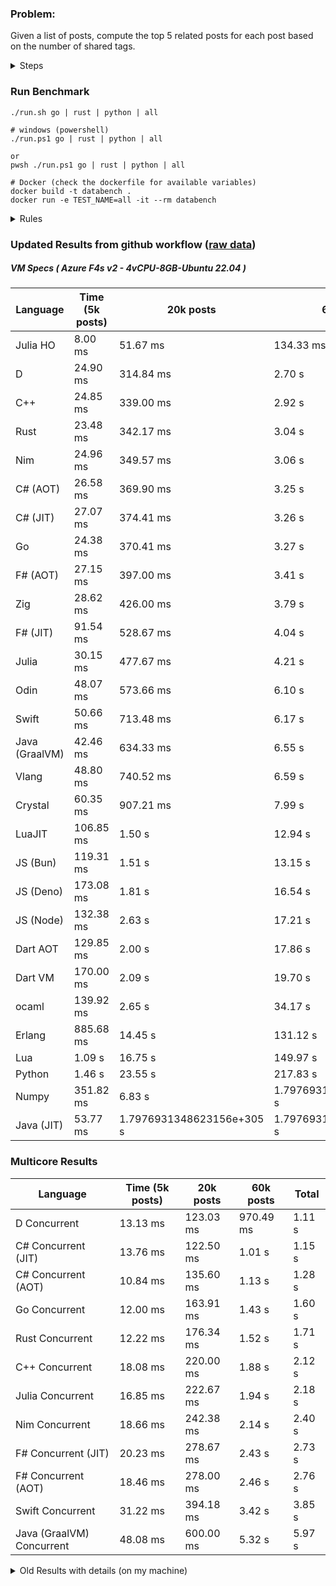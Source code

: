 ### Problem:

Given a list of posts, compute the top 5 related posts for each post based on the number of shared tags.

<details>
<summary> Steps </summary>

-   Read the posts JSON file.
-   Iterate over the posts and populate a map containing: `tag -> List<int>`, with the int representing the post index of each post with that tag.
-   Iterate over the posts and for each post:
    -   Create a map: `PostIndex -> int` to track the number of shared tags
    -   For each tag, Iterate over the posts that have that tag
    -   For each post, increment the shared tag count in the map.
-   Sort the related posts by the number of shared tags.
-   Write the top 5 related posts for each post to a new JSON file.
</details>

### Run Benchmark

```
./run.sh go | rust | python | all

# windows (powershell)
./run.ps1 go | rust | python | all

or
pwsh ./run.ps1 go | rust | python | all

# Docker (check the dockerfile for available variables)
docker build -t databench .
docker run -e TEST_NAME=all -it --rm databench
```

<details>
<summary> Rules </summary>

<h3>No:</h3>

-   FFI (including assembly inlining)
-   Unsafe code blocks
-   Custom benchmarking
-   Disabling runtime checks (bounds etc)
-   Specific hardware targeting
-   SIMD for single threaded solutions
-   Hardcoding number of posts
-   Lazy evaluation (Unless results are computed at runtime and timed)
-   Computation Caching

<h3>Must:</h3>

-   Support up to 100,000 posts
-   Support UTF8 strings
-   Parse json at runtime
-   Support up to 100 tags
-   Use a stable release of the compiler/runtime
-   Represent tags as strings
-   Be production ready
-   Use less than 8GB of memory
</details>

### Updated Results from github workflow ([raw data](https://github.com/jinyus/related_post_gen/blob/main/raw_results.md))

##### VM Specs ( Azure F4s v2 - 4vCPU-8GB-Ubuntu 22.04 )

| Language       | Time (5k posts)                       | 20k posts                              | 60k posts                           | Total     |
| -------------- | ------------------------------------- | -------------------------------------- | ----------------------------------- | --------- |
| Julia HO | 8.00 ms | 51.67 ms | 134.33 ms | 194.00 ms |
| D | 24.90 ms | 314.84 ms | 2.70 s | 3.04 s |
| C++ | 24.85 ms | 339.00 ms | 2.92 s | 3.28 s |
| Rust | 23.48 ms | 342.17 ms | 3.04 s | 3.40 s |
| Nim | 24.96 ms | 349.57 ms | 3.06 s | 3.44 s |
| C# (AOT) | 26.58 ms | 369.90 ms | 3.25 s | 3.65 s |
| C# (JIT) | 27.07 ms | 374.41 ms | 3.26 s | 3.67 s |
| Go | 24.38 ms | 370.41 ms | 3.27 s | 3.67 s |
| F# (AOT) | 27.15 ms | 397.00 ms | 3.41 s | 3.83 s |
| Zig | 28.62 ms | 426.00 ms | 3.79 s | 4.24 s |
| F# (JIT) | 91.54 ms | 528.67 ms | 4.04 s | 4.66 s |
| Julia | 30.15 ms | 477.67 ms | 4.21 s | 4.72 s |
| Odin | 48.07 ms | 573.66 ms | 6.10 s | 6.72 s |
| Swift | 50.66 ms | 713.48 ms | 6.17 s | 6.93 s |
| Java (GraalVM) | 42.46 ms | 634.33 ms | 6.55 s | 7.22 s |
| Vlang | 48.80 ms | 740.52 ms | 6.59 s | 7.38 s |
| Crystal | 60.35 ms | 907.21 ms | 7.99 s | 8.96 s |
| LuaJIT | 106.85 ms | 1.50 s | 12.94 s | 14.55 s |
| JS (Bun) | 119.31 ms | 1.51 s | 13.15 s | 14.79 s |
| JS (Deno) | 173.08 ms | 1.81 s | 16.54 s | 18.52 s |
| JS (Node) | 132.38 ms | 2.63 s | 17.21 s | 19.97 s |
| Dart AOT | 129.85 ms | 2.00 s | 17.86 s | 19.99 s |
| Dart VM | 170.00 ms | 2.09 s | 19.70 s | 21.95 s |
| ocaml | 139.92 ms | 2.65 s | 34.17 s | 36.96 s |
| Erlang | 885.68 ms | 14.45 s | 131.12 s | 146.46 s |
| Lua | 1.09 s | 16.75 s | 149.97 s | 167.81 s |
| Python | 1.46 s | 23.55 s | 217.83 s | 242.85 s |
| Numpy | 351.82 ms | 6.83 s | 1.7976931348623156e+305 s | 1.7976931348623156e+305 s |
| Java (JIT) | 53.77 ms | 1.7976931348623156e+305 s | 1.7976931348623156e+305 s | Infinity s |

### Multicore Results

| Language       | Time (5k posts) | 20k posts        | 60k posts        | Total     |
| -------------- | --------------- | ---------------- | ---------------- | --------- |
| D Concurrent | 13.13 ms | 123.03 ms | 970.49 ms | 1.11 s |
| C# Concurrent (JIT) | 13.76 ms | 122.50 ms | 1.01 s | 1.15 s |
| C# Concurrent (AOT) | 10.84 ms | 135.60 ms | 1.13 s | 1.28 s |
| Go Concurrent | 12.00 ms | 163.91 ms | 1.43 s | 1.60 s |
| Rust Concurrent | 12.22 ms | 176.34 ms | 1.52 s | 1.71 s |
| C++ Concurrent | 18.08 ms | 220.00 ms | 1.88 s | 2.12 s |
| Julia Concurrent | 16.85 ms | 222.67 ms | 1.94 s | 2.18 s |
| Nim Concurrent | 18.66 ms | 242.38 ms | 2.14 s | 2.40 s |
| F# Concurrent (JIT) | 20.23 ms | 278.67 ms | 2.43 s | 2.73 s |
| F# Concurrent (AOT) | 18.46 ms | 278.00 ms | 2.46 s | 2.76 s |
| Swift Concurrent | 31.22 ms | 394.18 ms | 3.42 s | 3.85 s |
| Java (GraalVM) Concurrent | 48.08 ms | 600.00 ms | 5.32 s | 5.97 s |

<details>
<summary> Old Results with details (on my machine) </summary>

| Language   | Processing Time | Total (+ I/O) | Details                                                                                                                                                                                                                                                                                         |
| ---------- | --------------- | ------------- | ----------------------------------------------------------------------------------------------------------------------------------------------------------------------------------------------------------------------------------------------------------------------------------------------- |
| Rust       | -               | 4.5s          | Initial                                                                                                                                                                                                                                                                                         |
| Rust v2    | -               | 2.60s         | Replace std HashMap with fxHashMap by [phazer99](https://www.reddit.com/r/rust/comments/16plgok/comment/k1rtr4x/?utm_source=share&utm_medium=web2x&context=3)                                                                                                                                   |
| Rust v3    | -               | 1.28s         | Preallocate and reuse map and unstable sort by [vdrmn](https://www.reddit.com/r/rust/comments/16plgok/comment/k1rzo7g/?utm_source=share&utm_medium=web2x&context=3) and [Darksonn](https://www.reddit.com/r/rust/comments/16plgok/comment/k1rzwdx/?utm_source=share&utm_medium=web2x&context=3) |
| Rust v4    | -               | 0.13s         | Use Post index as key instead of Pointer and Binary Heap by [RB5009](https://www.reddit.com/r/rust/comments/16plgok/comment/k1s5ea0/?utm_source=share&utm_medium=web2x&context=3)                                                                                                               |
| Rust v5    | 38ms            | 52ms          | Rm hashing from loop and use vec[count] instead of map[index]count by RB5009                                                                                                                                                                                                                    |
| Rust v6    | 23ms            | 36ms          | Optimized Binary Heap Ops by [scottlamb](https://github.com/jinyus/related_post_gen/pull/12)                                                                                                                                                                                                    |
| Rust Rayon | 9ms             | 22ms          | Parallelize by [masmullin2000](https://github.com/jinyus/related_post_gen/pull/4)                                                                                                                                                                                                               |
| Rust Rayon | 8ms             | 22ms          | Remove comparison out of hot loop                                                                                                                                                                                                                                                               |
| ⠀          | ⠀               | ⠀             | ⠀                                                                                                                                                                                                                                                                                               |
| Go         | -               | 1.5s          | Initial                                                                                                                                                                                                                                                                                         |
| Go v2      | -               | 80ms          | Add rust optimizations                                                                                                                                                                                                                                                                          |
| Go v3      | 56ms            | 70ms          | Use goccy/go-json                                                                                                                                                                                                                                                                               |
| Go v3      | 34ms            | 55ms          | Use generic binaryheap by [DrBlury](https://github.com/jinyus/related_post_gen/pull/7)                                                                                                                                                                                                          |
| Go v4      | 26ms            | 50ms          | Replace binary heap with custom priority queue                                                                                                                                                                                                                                                  |
| Go v5      | 20ms            | 43ms          | Remove comparison out of hot loop                                                                                                                                                                                                                                                               |
| Go Con     | 10ms            | 33ms          | Go concurrency by [tirprox](https://github.com/jinyus/related_post_gen/pull/17) and [DrBlury](https://github.com/jinyus/related_post_gen/pull/8)                                                                                                                                                |
| Go Con v2  | 5ms             | 29ms          | Use arena, use waitgroup, rm binheap by [DrBlury](https://github.com/jinyus/related_post_gen/pull/20)                                                                                                                                                                                           |
| ⠀          | ⠀               | ⠀             | ⠀                                                                                                                                                                                                                                                                                               |
| Python     | -               | 7.81s         | Initial                                                                                                                                                                                                                                                                                         |
| Python v2  | 1.35s           | 1.53s         | Add rust optimizations by [dave-andersen](https://github.com/jinyus/related_post_gen/pull/10)                                                                                                                                                                                                   |
| Numpy      | 0.57s           | 0.85s         | Numpy implementation by [Copper280z](https://github.com/jinyus/related_post_gen/pull/11)                                                                                                                                                                                                        |
| ⠀          | ⠀               | ⠀             | ⠀                                                                                                                                                                                                                                                                                               |
| Crystal    | 50ms            | 96ms          | Inital w/ previous optimizations                                                                                                                                                                                                                                                                |
| Crystal v2 | 33ms            | 72ms          | Replace binary heap with custom priority queue                                                                                                                                                                                                                                                  |
| ⠀          | ⠀               | ⠀             | ⠀                                                                                                                                                                                                                                                                                               |
| Odin       | 110ms           | 397ms         | Ported from golang code                                                                                                                                                                                                                                                                         |
| Odin v2    | 104ms           | 404ms         | Remove comparison out of hot loop                                                                                                                                                                                                                                                               |
| ⠀          | ⠀               | ⠀             | ⠀                                                                                                                                                                                                                                                                                               |
| Dart VM    | 125ms           | 530ms         | Ported from golang code                                                                                                                                                                                                                                                                         |
| Dart bin   | 274ms           | 360ms         | Compiled executable                                                                                                                                                                                                                                                                             |
| ⠀          | ⠀               | ⠀             | ⠀                                                                                                                                                                                                                                                                                               |
| Vlang      | 339ms           | 560ms         | Ported from golang code                                                                                                                                                                                                                                                                         |
| ⠀          | ⠀               | ⠀             | ⠀                                                                                                                                                                                                                                                                                               |
| Zig        | 80ms            | 110ms         | Provided by [akhildevelops](https://github.com/jinyus/related_post_gen/pull/30)                                                                                                                                                                                                                 |

</details>

[^1]: Uses specialized datastructures meant for demonstration purposes: [more](https://github.com/LilithHafner/Jokes/tree/main/SuperDataStructures.jl)